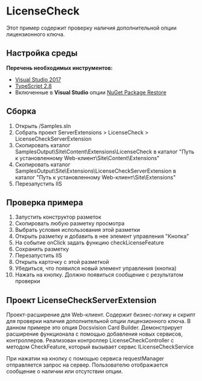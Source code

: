 # LicenseCheck

Этот пример содержит проверку наличия дополнительной опции лицензионного ключа.

## Настройка среды

**Перечень необходимых инструментов:** 
* [Visual Studio 2017](https://www.visualstudio.com)
* [TypeScript 2.8](https://www.typescriptlang.org)
* Включенные в **Visual Studio** опции  [NuGet Package Restore](https://docs.microsoft.com/en-us/nuget/consume-packages/package-restore#enabling-and-disabling-package-restore)

## Сборка

1. Открыть /Samples.sln
2. Собрать проект ServerExtensions > LicenseCheck > LicenseCheckServerExtension
3. Скопировать каталог SamplesOutput\Site\Content\Extensions\LicenseCheck в каталог "Путь к установленному Web-клиент\Site\Content\Extensions"
4. Скопировать каталог SamplesOutput\Site\Extensions\LicenseCheckServerExtension в каталог "Путь к установленному Web-клиент\Site\Extensions"
5. Перезапустить IIS

## Проверка примера

1. Запустить конструктор разметок
2. Скопировать любую разметку просмотра
3. Выбрать условия использования этой разметки
4. Открыть разметку и добавить в нее элемент управления "Кнопка"
5. На событие onClick задать функцию checkLicenseFeature 
6. Сохранить разметку
7. Перезапустить IIS
8. Открыть карточку с этой разметкой
9. Убедиться, что появился новый элемент управления (кнопка)
10. Нажать на кнопку. Должно появиться сообщение с результатом проверки

## Проект LicenseCheckServerExtension

Проект-расширение для Web-клиент. Содержит бизнес-логику и скрипт для проверки наличия дополнительной опции лицензионного ключа.
В данном примере это опция Docsvision Card Builder.
Демонстрирует расширение функционала с помощью добавления новых сервисов, контроллеров.
Реализован контроллер LicenseCheckController с методом CheckFeature, который вызывает сервис ILicenseCheckService

При нажатии на кнопку с помощью сервиса requestManager отправляется запрос на сервер. Пользователю отображается сообщение о наличии или отсутствии опции.

